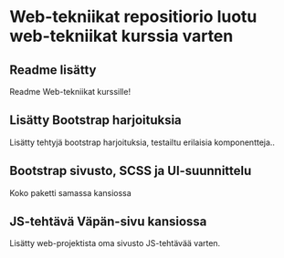 # Web-tekniikat repositiorio luotu web-tekniikat kurssia varten

## Readme lisätty

Readme Web-tekniikat kurssille!

## Lisätty Bootstrap harjoituksia

Lisätty tehtyjä bootstrap harjoituksia, testailtu erilaisia komponentteja.. 

## Bootstrap sivusto, SCSS ja UI-suunnittelu

Koko paketti samassa kansiossa

## JS-tehtävä Väpän-sivu kansiossa

Lisätty web-projektista oma sivusto JS-tehtävää varten. 
